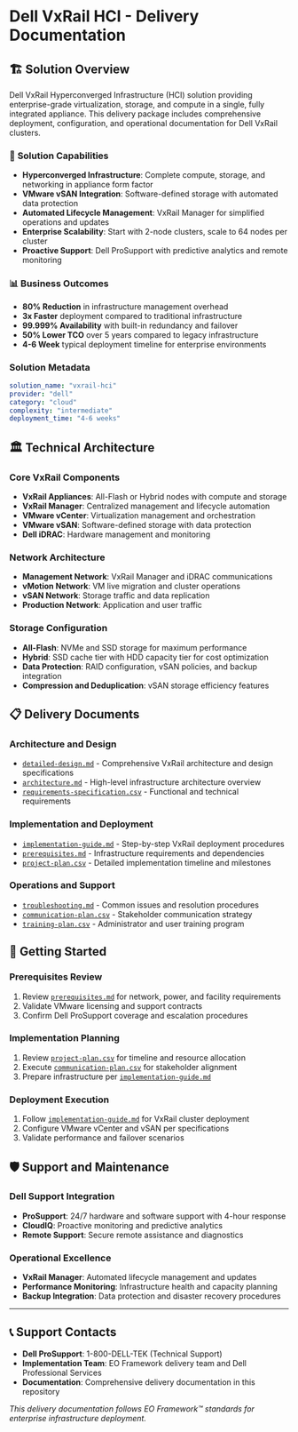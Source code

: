 # Dell VxRail HCI - Delivery Documentation

## 🏗️ **Solution Overview**

Dell VxRail Hyperconverged Infrastructure (HCI) solution providing enterprise-grade virtualization, storage, and compute in a single, fully integrated appliance. This delivery package includes comprehensive deployment, configuration, and operational documentation for Dell VxRail clusters.

### 🎯 **Solution Capabilities**
- **Hyperconverged Infrastructure**: Complete compute, storage, and networking in appliance form factor
- **VMware vSAN Integration**: Software-defined storage with automated data protection
- **Automated Lifecycle Management**: VxRail Manager for simplified operations and updates
- **Enterprise Scalability**: Start with 2-node clusters, scale to 64 nodes per cluster
- **Proactive Support**: Dell ProSupport with predictive analytics and remote monitoring

### 📊 **Business Outcomes**
- **80% Reduction** in infrastructure management overhead
- **3x Faster** deployment compared to traditional infrastructure
- **99.999% Availability** with built-in redundancy and failover
- **50% Lower TCO** over 5 years compared to legacy infrastructure
- **4-6 Week** typical deployment timeline for enterprise environments

### Solution Metadata
```yaml
solution_name: "vxrail-hci"
provider: "dell"
category: "cloud"
complexity: "intermediate"
deployment_time: "4-6 weeks"
```

## 🏛️ **Technical Architecture**

### **Core VxRail Components**
- **VxRail Appliances**: All-Flash or Hybrid nodes with compute and storage
- **VxRail Manager**: Centralized management and lifecycle automation
- **VMware vCenter**: Virtualization management and orchestration
- **VMware vSAN**: Software-defined storage with data protection
- **Dell iDRAC**: Hardware management and monitoring

### **Network Architecture**
- **Management Network**: VxRail Manager and iDRAC communications
- **vMotion Network**: VM live migration and cluster operations
- **vSAN Network**: Storage traffic and data replication
- **Production Network**: Application and user traffic

### **Storage Configuration**
- **All-Flash**: NVMe and SSD storage for maximum performance
- **Hybrid**: SSD cache tier with HDD capacity tier for cost optimization
- **Data Protection**: RAID configuration, vSAN policies, and backup integration
- **Compression and Deduplication**: vSAN storage efficiency features

## 📋 **Delivery Documents**

### **Architecture and Design**
- [`detailed-design.md`](./detailed-design.md) - Comprehensive VxRail architecture and design specifications
- [`architecture.md`](./architecture.md) - High-level infrastructure architecture overview
- [`requirements-specification.csv`](./requirements-specification.csv) - Functional and technical requirements

### **Implementation and Deployment**
- [`implementation-guide.md`](./implementation-guide.md) - Step-by-step VxRail deployment procedures
- [`prerequisites.md`](./prerequisites.md) - Infrastructure requirements and dependencies
- [`project-plan.csv`](./project-plan.csv) - Detailed implementation timeline and milestones

### **Operations and Support**
- [`troubleshooting.md`](./troubleshooting.md) - Common issues and resolution procedures
- [`communication-plan.csv`](./communication-plan.csv) - Stakeholder communication strategy
- [`training-plan.csv`](./training-plan.csv) - Administrator and user training program

## 🚀 **Getting Started**

### **Prerequisites Review**
1. Review [`prerequisites.md`](./prerequisites.md) for network, power, and facility requirements
2. Validate VMware licensing and support contracts
3. Confirm Dell ProSupport coverage and escalation procedures

### **Implementation Planning**
1. Review [`project-plan.csv`](./project-plan.csv) for timeline and resource allocation
2. Execute [`communication-plan.csv`](./communication-plan.csv) for stakeholder alignment
3. Prepare infrastructure per [`implementation-guide.md`](./implementation-guide.md)

### **Deployment Execution**
1. Follow [`implementation-guide.md`](./implementation-guide.md) for VxRail cluster deployment
2. Configure VMware vCenter and vSAN per specifications
3. Validate performance and failover scenarios

## 🛡️ **Support and Maintenance**

### **Dell Support Integration**
- **ProSupport**: 24/7 hardware and software support with 4-hour response
- **CloudIQ**: Proactive monitoring and predictive analytics
- **Remote Support**: Secure remote assistance and diagnostics

### **Operational Excellence**
- **VxRail Manager**: Automated lifecycle management and updates
- **Performance Monitoring**: Infrastructure health and capacity planning
- **Backup Integration**: Data protection and disaster recovery procedures

---

## 📞 **Support Contacts**

- **Dell ProSupport**: 1-800-DELL-TEK (Technical Support)
- **Implementation Team**: EO Framework delivery team and Dell Professional Services
- **Documentation**: Comprehensive delivery documentation in this repository

*This delivery documentation follows EO Framework™ standards for enterprise infrastructure deployment.*